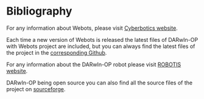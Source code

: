 # Bibliography

For any information about Webots, please visit [Cyberbotics
website](http://www.cyberbotics.com).

Each time a new version of Webots is released the latest files of DARwIn-OP with
Webots project are included, but you can always find the latest files of the
project in the [corresponding
Github](https://github.com/darwinop/webots-cross-compilation).

For any information about the DARwIn-OP robot please visit [ROBOTIS
website](http://support.robotis.com/ko/product/darwin-op.htm).

DARwIn-OP being open source you can also find all the source files of the
project on [sourceforge](http://sourceforge.net/projects/darwinop).
